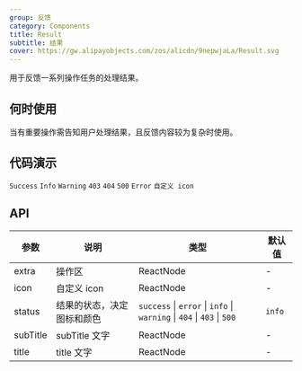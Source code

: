 ```yaml
---
group: 反馈
category: Components
title: Result
subtitle: 结果
cover: https://gw.alipayobjects.com/zos/alicdn/9nepwjaLa/Result.svg
---
```


用于反馈一系列操作任务的处理结果。

## 何时使用

当有重要操作需告知用户处理结果，且反馈内容较为复杂时使用。

## 代码演示

<code src="./demo/success.tsx">Success</code> <code src="./demo/info.tsx">Info</code> <code src="./demo/warning.tsx">Warning</code> <code src="./demo/403.tsx">403</code> <code src="./demo/404.tsx">404</code> <code src="./demo/500.tsx">500</code> <code src="./demo/error.tsx">Error</code> <code src="./demo/customIcon.tsx">自定义 icon</code>

## API

| 参数 | 说明 | 类型 | 默认值 |
| --- | --- | --- | --- |
| extra | 操作区 | ReactNode | - |
| icon | 自定义 icon | ReactNode | - |
| status | 结果的状态，决定图标和颜色 | `success` \| `error` \| `info` \| `warning` \| `404` \| `403` \| `500` | `info` |
| subTitle | subTitle 文字 | ReactNode | - |
| title | title 文字 | ReactNode | - |
